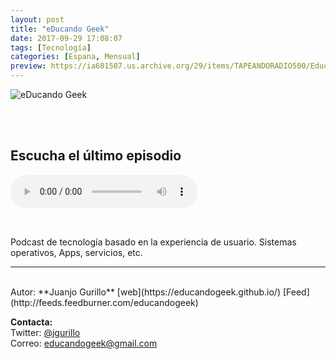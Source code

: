 ```yaml
---
layout: post
title: "eDucando Geek"
date: 2017-09-29 17:08:07
tags: [Tecnología]
categories: [Espana, Mensual]
preview: https://ia601507.us.archive.org/29/items/TAPEANDORADIO500/Educandogeek300-JuanjoGurillo.jpg
---
```


![eDucando Geek](https://ia601507.us.archive.org/29/items/TAPEANDORADIO500/Educandogeek500-JuanjoGurillo.jpg)

<br/>
<br/>

## Escucha el último episodio

<!--reproductor-feed=http://feeds.feedburner.com/educandogeek-->
<!--reproductor-start-->
<audio id="audio" preload="auto" controls="" src="https://archive.org/download/42ArranqueUsbRaspberrypi3/42-arranque-usb-raspberrypi3.mp3"></audio>
<!--reproductor-end-->

<br>

Podcast de tecnología basado en la experiencia de usuario. Sistemas operativos, Apps, servicios, etc.

_ _ _

<br>
Autor: **Juanjo Gurillo**  
[web](https://educandogeek.github.io/)  
[Feed](http://feeds.feedburner.com/educandogeek)  


**Contacta:**  
Twitter: [@jgurillo](https://twitter.com/jgurillo)  
Correo: [educandogeek@gmail.com](mailto:educandogeek@gmail.com)  

